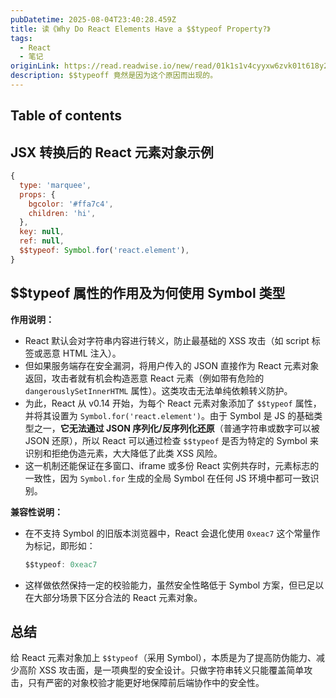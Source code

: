 ```yaml
---
pubDatetime: 2025-08-04T23:40:28.459Z
title: 读《Why Do React Elements Have a $$typeof Property?》
tags:
  - React
  - 笔记
originLink: https://read.readwise.io/new/read/01k1s1v4cyyxw6zvk01t618y2f
description: $$typeoff 竟然是因为这个原因而出现的。
---
```


## Table of contents

## JSX 转换后的 React 元素对象示例

```js
{
  type: 'marquee',
  props: {
    bgcolor: '#ffa7c4',
    children: 'hi',
  },
  key: null,
  ref: null,
  $$typeof: Symbol.for('react.element'),
}
```


## $$typeof 属性的作用及为何使用 Symbol 类型

**作用说明：**

- React 默认会对字符串内容进行转义，防止最基础的 XSS 攻击（如 script 标签或恶意 HTML 注入）。
- 但如果服务端存在安全漏洞，将用户传入的 JSON 直接作为 React 元素对象返回，攻击者就有机会构造恶意 React 元素（例如带有危险的 `dangerouslySetInnerHTML` 属性）。这类攻击无法单纯依赖转义防护。
- 为此，React 从 v0.14 开始，为每个 React 元素对象添加了 `$$typeof` 属性，并将其设置为 `Symbol.for('react.element')`。由于 Symbol 是 JS 的基础类型之一，**它无法通过 JSON 序列化/反序列化还原**（普通字符串或数字可以被 JSON 还原），所以 React 可以通过检查 `$$typeof` 是否为特定的 Symbol 来识别和拒绝伪造元素，大大降低了此类 XSS 风险。
- 这一机制还能保证在多窗口、iframe 或多份 React 实例共存时，元素标志的一致性，因为 `Symbol.for` 生成的全局 Symbol 在任何 JS 环境中都可一致识别。

**兼容性说明：**

- 在不支持 Symbol 的旧版本浏览器中，React 会退化使用 `0xeac7` 这个常量作为标记，即形如：
  ```js
  $$typeof: 0xeac7
  ```
- 这样做依然保持一定的校验能力，虽然安全性略低于 Symbol 方案，但已足以在大部分场景下区分合法的 React 元素对象。


## 总结

给 React 元素对象加上 `$$typeof`（采用 Symbol），本质是为了提高防伪能力、减少高阶 XSS 攻击面，是一项典型的安全设计。只做字符串转义只能覆盖简单攻击，只有严密的对象校验才能更好地保障前后端协作中的安全性。

